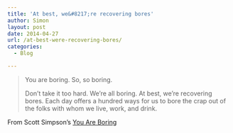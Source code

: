 ```yaml
---
title: 'At best, we&#8217;re recovering bores'
author: Simon
layout: post
date: 2014-04-27
url: /at-best-were-recovering-bores/
categories:
  - Blog

---
```

> You are boring. So, so boring.
> 
> Don’t take it too hard. We’re all boring. At best, we’re recovering bores. Each day offers a hundred ways for us to bore the crap out of the folks with whom we live, work, and drink.

From Scott Simpson&#8217;s [You Are Boring][1]

 [1]: http://yourmonkeycalled.com/post/44174487350/you-are-boring